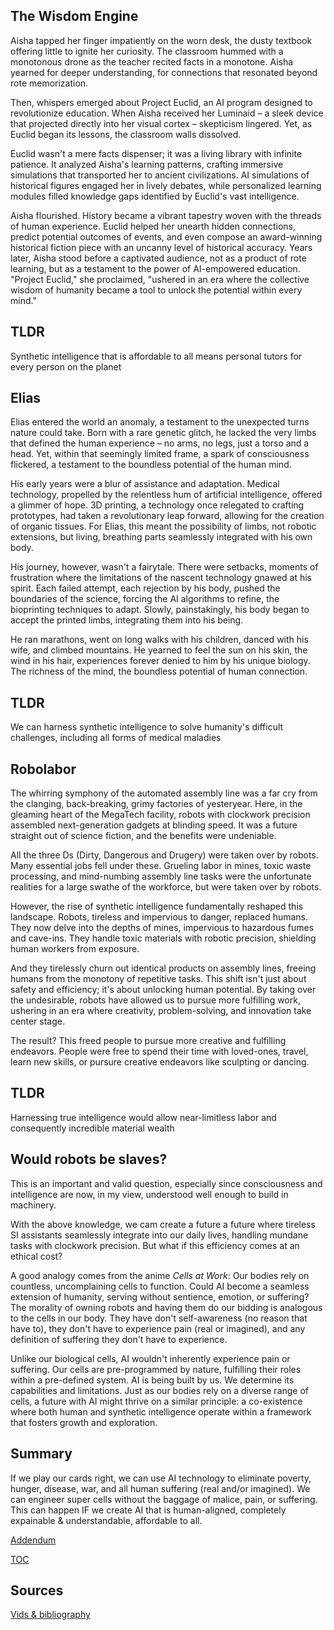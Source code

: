 ## The Wisdom Engine

Aisha tapped her finger impatiently on the worn desk, the dusty textbook offering little to ignite her curiosity. The classroom hummed with a monotonous drone as the teacher recited facts in a monotone. Aisha yearned for deeper understanding, for connections that resonated beyond rote memorization.

Then, whispers emerged about Project Euclid, an AI program designed to revolutionize education. When Aisha received her Luminaid – a sleek device that projected directly into her visual cortex – skepticism lingered. Yet, as Euclid began its lessons, the classroom walls dissolved.

Euclid wasn't a mere facts dispenser; it was a living library with infinite patience. It analyzed Aisha's learning patterns, crafting immersive simulations that transported her to ancient civilizations. AI simulations of historical figures engaged her in lively debates, while personalized learning modules filled knowledge gaps identified by Euclid's vast intelligence.

Aisha flourished. History became a vibrant tapestry woven with the threads of human experience. Euclid helped her unearth hidden connections, predict potential outcomes of events, and even compose an award-winning historical fiction piece with an uncanny level of historical accuracy. Years later, Aisha stood before a captivated audience, not as a product of rote learning, but as a testament to the power of AI-empowered education. "Project Euclid," she proclaimed, "ushered in an era where the collective wisdom of humanity became a tool to unlock the potential within every mind." 

## TLDR 
Synthetic intelligence that is affordable to all means personal tutors for every person on the planet

## Elias
Elias entered the world an anomaly, a testament to the unexpected turns nature could take. Born with a rare genetic glitch, he lacked the very limbs that defined the human experience – no arms, no legs, just a torso and a head. Yet, within that seemingly limited frame, a spark of consciousness flickered, a testament to the boundless potential of the human mind.

His early years were a blur of assistance and adaptation. Medical technology, propelled by the relentless hum of artificial intelligence, offered a glimmer of hope. 3D printing, a technology once relegated to crafting prototypes, had taken a revolutionary leap forward, allowing for the creation of organic tissues. For Elias, this meant the possibility of limbs, not robotic extensions, but living, breathing parts seamlessly integrated with his own body.

His journey, however, wasn't a fairytale. There were setbacks, moments of frustration where the limitations of the nascent technology gnawed at his spirit. Each failed attempt, each rejection by his body, pushed the boundaries of the science, forcing the AI algorithms to refine, the bioprinting techniques to adapt. Slowly, painstakingly, his body began to accept the printed limbs, integrating them into his being.

He ran marathons, went on long walks with his children, danced with his wife, and climbed mountains. He yearned to feel the sun on his skin, the wind in his hair, experiences forever denied to him by his unique biology. The richness of the mind, the boundless potential of human connection.

## TLDR
We can harness synthetic intelligence to solve humanity's difficult challenges, including all forms of medical maladies

## Robolabor
The whirring symphony of the automated assembly line was a far cry from the clanging, back-breaking, grimy factories of yesteryear. Here, in the gleaming heart of the MegaTech facility, robots with clockwork precision assembled next-generation gadgets at blinding speed.  It was a future straight out of science fiction, and the benefits were undeniable.

All the three Ds (Dirty, Dangerous and Drugery) were taken over by robots.
Many essential jobs fell under these. Grueling labor in mines, toxic waste processing, and mind-numbing assembly line tasks were the unfortunate realities for a large swathe of the workforce, but were taken over by robots.  

However, the rise of synthetic intelligence fundamentally reshaped this landscape. Robots, tireless and impervious to danger, replaced humans.  They now delve into the depths of mines, impervious to hazardous fumes and cave-ins.  They handle toxic materials with robotic precision, shielding human workers from exposure.

And they tirelessly churn out identical products on assembly lines, freeing humans from the monotony of repetitive tasks. This shift isn't just about safety and efficiency; it's about unlocking human potential. By taking over the undesirable, robots have allowed us to pursue more fulfilling work, ushering in an era where creativity, problem-solving, and innovation take center stage. 

The result? This freed people to pursue more creative and fulfilling endeavors.  People were free to spend their time with loved-ones, travel, learn new skills, or pursure creative endeavors like sculpting or dancing.

## TLDR
Harnessing true intelligence would allow near-limitless labor and consequently incredible material wealth

## Would robots be slaves?

This is an important and valid question, especially since consciousness and intelligence are now, in my view, understood well enough to build in machinery.

With the above knowledge, we cam create a future a future where tireless SI assistants seamlessly integrate into our daily lives, handling mundane tasks with clockwork precision. But what if this efficiency comes at an ethical cost? 

A good analogy comes from the anime *Cells at Work*: Our bodies rely on countless, uncomplaining cells to function. Could AI become a seamless extension of humanity, serving without sentience, emotion, or suffering? The morality of owning robots and having them do our bidding is analogous to the cells in our body. They have don't self-awareness (no reason that have to), they don't have to experience pain (real or imagined), and any definition of suffering they don't have to experience.

Unlike our biological cells, AI wouldn't inherently experience pain or suffering. Our cells are pre-programmed by nature, fulfilling their roles within a pre-defined system.  AI is being built by us. We determine its capabilities and limitations. 
Just as our bodies rely on a diverse range of cells, a future with AI might thrive on a similar principle: a co-existence where both human and synthetic intelligence operate within a framework that fosters growth and exploration. 



## Summary
If we play our cards right, we can use AI technology to eliminate poverty, hunger, disease, war, and all human suffering (real and/or imagined). We can engineer super cells without the baggage of malice, pain, or suffering. This can happen IF we create AI that is human-aligned, completely expainable & understandable, affordable to all.

[Addendum](https://pebreo.github.io/begin/addendum.html)

[TOC](https://pebreo.github.io/)

## Sources
[Vids & bibliography](https://pebreo.github.io/begin/sources.html)

